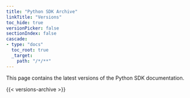 ```yaml
---
title: "Python SDK Archive"
linkTitle: "Versions"
toc_hide: true
versionPicker: false
sectionIndex: false
cascade:
- type: "docs"
  toc_root: true
  _target:
    path: "/*/**"
---
```


This page contains the latest versions of the Python SDK documentation.

{{< versions-archive >}}
